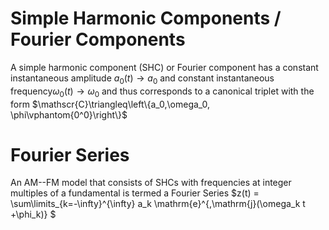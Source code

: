 # Simple Harmonic Components / Fourier Components

A simple harmonic component (SHC) or Fourier component has a constant instantaneous amplitude $a_0(t)\rightarrow a_0$ and constant instantaneous frequency$\omega_0(t)\rightarrow \omega_0$ and thus corresponds to a canonical triplet with the form
$\mathscr{C}\triangleq\left\{a_0,\omega_0, \phi\vphantom{0^0}\right\}$


# Fourier Series

An AM--FM model that consists of SHCs with frequencies at integer multiples of a fundamental is termed a Fourier Series
$z(t) = \sum\limits_{k=-\infty}^{\infty} a_k \mathrm{e}^{\,\mathrm{j}(\omega_k t +\phi_k)} $
